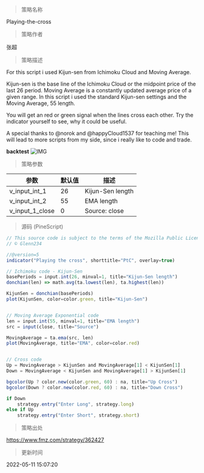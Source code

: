 
> 策略名称

Playing-the-cross

> 策略作者

张超

> 策略描述

For this script i used Kijun-sen from Ichimoku Cloud and Moving Average.

Kijun-sen is the base line of the Ichimoku Cloud or the midpoint price of the last 26 period.
Moving Average is a constantly updated average price of a given range.
In this script i used the standard Kijun-sen settings and the Moving Average, 55 length.

You will get an red or green signal when the lines cross each other.
Try the indicator yourself to see, why it could be useful.




A special thanks to @norok and @happyCloud1537 for teaching me!
This will lead to more scripts from my side, since i really like to code and trade.

**backtest**
 ![IMG](https://www.fmz.com/upload/asset/10f6d717693fae6f57a.png) 

> 策略参数



|参数|默认值|描述|
|----|----|----|
|v_input_int_1|26|Kijun-Sen length|
|v_input_int_2|55|EMA length|
|v_input_1_close|0|Source: close|high|low|open|hl2|hlc3|hlcc4|ohlc4|


> 源码 (PineScript)

``` javascript
// This source code is subject to the terms of the Mozilla Public License 2.0 at https://mozilla.org/MPL/2.0/
// © Glenn234

//@version=5
indicator("Playing the cross", shorttitle="PtC", overlay=true)

// Ichimoku code - Kijun-Sen
basePeriods = input.int(26, minval=1, title="Kijun-Sen length")
donchian(len) => math.avg(ta.lowest(len), ta.highest(len))

KijunSen = donchian(basePeriods)
plot(KijunSen, color=color.green, title="Kijun-Sen")


// Moving Average Exponential code
len = input.int(55, minval=1, title="EMA length")
src = input(close, title="Source")

MovingAverage = ta.ema(src, len)
plot(MovingAverage, title="EMA", color=color.red)


// Cross code
Up = MovingAverage > KijunSen and MovingAverage[1] < KijunSen[1]
Down = MovingAverage < KijunSen and MovingAverage[1] > KijunSen[1]

bgcolor(Up ? color.new(color.green, 60) : na, title="Up Cross")
bgcolor(Down ? color.new(color.red, 60) : na, title="Down Cross")

if Down
    strategy.entry("Enter Long", strategy.long)
else if Up
    strategy.entry("Enter Short", strategy.short)

```

> 策略出处

https://www.fmz.com/strategy/362427

> 更新时间

2022-05-11 15:07:20
